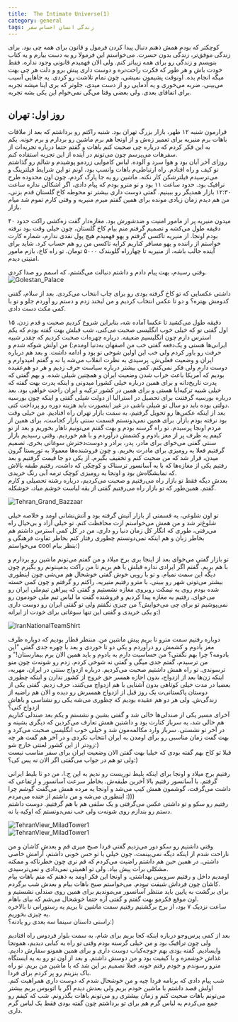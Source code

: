 ```yaml
---
title:  The Intimate Universe(1)
category: general
tags: زندگی انسان احساس سفر
---
```


 
کوچکتر که بودم همش ذهنم دنبال پیدا کردن فرمول و قانون برای همه چی بود. برای زندگی موفق‌تر، زندگی بدون حسرت.
می‌خواستم این فرمولا رو به دست بیارم و یه کتاب بنویسم و زندگی رو برای همه زیباتر کنم. ولی الان فهمیدم قانونی وجود نداره، فقط خودت باش و هر طور که فکرت راحت‌تره و دوست داری پیش برو و دلت هر چی بهت میگه انجام بده. اونوقت پشیمون نمیشی، چون تمام تلاشت رو کردی. یه جاهایی آسیب می‌بینی، ضربه می‌خوری و یه آدمایی رو از دست میدی، جلوتر که بری اینا میشه تجربه برای اتفاقای بعدی. ولی بعضی وقتا می‌گی نمی‌خوام این یکی بشه تجربه.
 
## روز اول: تهران
 
قرارمون شنبه ۱۲ ظهر، بازار بزرگ تهران بود. شنبه راکتم رو برداشتم که بعد از ملاقات باهات برم منیریه برای تعمیر زه‌ش و از اونجا هم برم ماشین رو بردارم و برم خونه. یکم به این فکر کردم که درباره چی صحبت کنم باهات و گفتم حتما درباره تجربه‌ات از سفرهات می‌پرسم چون می‌تونم در آینده از این تجربه استفاده کنم. <br/>
روزای آخر آبان بود و هوا سرد و آلوده. لباس کاموایی زردمو پوشیدم و شالم رو گذاشتم تو کیف و راه افتادم. راه‌ ارتباطی‌م باهات واتسپ بود، اونم تو این شرایط فیلترینگ و می‌ترسیدم فیلترشکن کار نکنه. ماشین رو یه جا پارک کردم، چون اون محدوده طرح ترافیک بود. حدود ساعت ۱۱ بود و تو مترو بودم که پیام دادی، اگر اشکالی نداره ساعت ۱۲:۳۰ بازار همدیگر رو ببینیم. گفتی دوست داری بیشتر تو محوطه کاخ گلستان قدم بزنی،‌ من هم دیدم زمان زیادی مونده برای همین گفتم میرم منیریه و وقتی کارم تموم شد میام بازار.<br/>


 
 میدون منیریه پر از مامور امنیت و ضدشورش بود. مغازه‌دار گفت زه‌کشی راکت حدود ۴۰ دقیقه طول می‌کشه و تصمیم گرفتم منم بیام کاخ گلستان، چون خیلی وقت بود نرفته بودم اونجا. از منیریه تاکسی گرفتم و یهو فهمیدم هیچ پول نقدی ندارم، شماره کارت خواستم از راننده و یهو مسافر کناریم کرایه تاکسی من رو هم حساب کرد. شاید برای آینده جالب باشه، از منیریه تا چهارراه گلوبندک ۵۰۰۰ تومان. تو راه کاخ، بازم مامور امنیتی دیدم.
 
 وقتی رسیدم، بهت پیام دادم و داشتم دنبالت می‌گشتم، که اسمم رو صدا کردی. <br/>
 ![Golestan_Palace](https://raw.githubusercontent.com/spacelover1/FreedomWriter/master/image/Golestan-Palace.jpg)
 
داشتی عکسایی که تو کاخ گرفته بودی رو برای چاپ انتخاب می‌کردی. بعد از سلام، گفتی کدومش بهتره؟ و دو تا عکس انتخاب کردیم و من لبخند زدم و دستم رو آوردم جلو و تو با کمی مکث دست دادی.<br/>
 
 ۱۵ دقیقه طول می‌کشید تا عکسا آماده شه، بنابراین شروع کردیم صحبت و قدم زدن. اول گفتی تو که خیلی خوب انگلیسی صحبت می‌کنی، شب قبلش بهت گفته بودم که یکم استرس دارم چون انگلیسیم ضعیفه. درباره چهره‌ات صحبت کردیم که چقدر شبیه ایرانی‌ها هستی و یک‌دفعه گفتی خب من اصفهان به‌دنیا اومدم:) من اولش شوکه شدم و حرفت رو باور کردم ولی خب این اولین شوخی تو بود و ادامه داشت. و بعد هم درباره ایران و وضعیت فعلی‌ش. پرسیدی به نظرت انقلاب می‌شه یا نه و گفتم امیدوارم و دوست دارم ولی فکر نمی‌کنم. کمی بیشتر درباره سیاست حرف زدیم و هر دو هم‌عقیده بودیم که آمریکا باعث خراب شدن وضعیت ایران و همچنین شیلی شده. و بهم گفتی که پدرت تاریخ‌دانه و برای همین درباره خیلی کشورا میدونی و اینکه پدرت بهت گفته که خیلی شبیه ترکیه‌ایا هستی و برای همین در کشور ترکیه و ایران راحت خواهی بود. بعد درباره بورسیه گرفتنت برای تحصیل در استرالیا از دولت شیلی گفتی و اینکه چون بورسیه دولتی بوده باید دو سال تو شیلی باشی در غیر اینصورت باید هزینه‌ دوره رو پرداخت کنی.<br/>
بعد از اینکه عکس‌ها رو تحویل گرفتیم، به سمت بازار تهران راه افتادیم. من خیلی وقت بود نرفته بودم بازار. برای همین نمی‌دونستم قسمت سنتی بازار کجاست، برای همین از مردم اونجا پرسیدم. تو راه گرسنه بودم و بهت گفتم می‌تونیم ناهار بخوریم و بعد از تو کیفم یه ظرف پر از مغز بادوم و کشمش درآوردم و با هم خوردیم. وقتی رسیدیم بازار سنتی گفتی می‌خوای برای مادر، پدر، برادر و دوست‌دخترش سوغاتی بخری. تصمیم گرفتیم فعلا یه رومیزی برای مادرت بخریم. و چون فروشنده‌ها معمولا به توریستا گرون میدن، قرار شد که من صحبت کنم و تخفیف بگیرم. از یکی دو جا قیمت گرفتیم و بعد رفتیم یکی از مغازه‌ها که با یه آسانسور ترسناک و کوچکی که داشت، رفتیم طبقه بالاش که نمایشگاه‌ش بود و اونجا یه رومیزی کوچک ترمه آبی رنگ خریدی.<br/>
 بعدش دیگه فقط تو بازار راه می‌رفتیم و صحبت می‌کردیم، درباره رشته تحصیلی‌ و کارم گفتم. همین‌طور که تو بازار راه می‌رفتیم گفتی از یقه لباست خوشم میاد،‌ خوشکله. <br/>

![Tehran_Grand_Bazzaar](https://goo.gl/maps/qHPY42emMvyhzpiK8)

 تو اون شلوغی، یه قسمتی از بازار آتیش گرفته بود و آتش‌نشانی اومد و خلاصه خیلی شلوغ‌تر شد و من همش می‌خواستم ازت محافظت کنم. تو خیلی آزاد و بی‌خیال راه می‌رفتی، طوری که انگار کل زمان دنیا رو داری.
من در کل کمی استرس داشتم هم بخاطر زبان و هم اینکه نمی‌دونستم چطوری رفتار کنم بخاطر تفاوت فرهنگی و می‌خواستم cool بنظر بیام:)<br/>
 
تو بازار گفتی می‌خوای بعد از اینجا بری برج میلاد و من گفتم می‌تونم ماشین رو بردارم و با هم بریم. گفتم اگر ایرادی نداره قبلش با هم بریم تا من راکت بدمینتونم رو بگیرم چون دیگه این سمت نمیام. و تو با رویی خوش گفتی خوشحال هم می‌شی چون اینطوری بیشتر می‌تونی شهر رو ببینی. با مترو رفتیم منیریه. راکتم رو گرفتم و چون کمی خسته شده بودم روی یه نیمکت روبروی مغازه نشستیم و گفتی که پیراهن تیم‌ملی ایران رو می‌خوای. رفتیم یه مغازه‌ پیدا کردیم و فروشنده گفت ما لباس تیم ملی خودمون رو نمی‌پوشیم تو برای چی می‌خوایش؟ من چیزی نگفتم ولی تو گفتی ایران رو دوست داری و یکی خریدی و گفتی این تنها سوغاتی برای خودت از ایرانه:) <br/>

![IranNationalTeamShirt](https://raw.githubusercontent.com/spacelover1/FreedomWriter/master/image/NationalTeamShirt.jpg)
 
دوباره رفتیم سمت مترو تا بریم پیش ماشین من. منتظر قطار بودیم که دوباره ظرف مغز بادوم و کشمش رو درآوردم و یکی دو تا خوردی و بعد با چهره جدی گفتی "این بادومه؟ چرا بهم نگفتی؟ من حساسیت دارم به بادوم و باید همین الان برم بیمارستان!" و من ترسیدم، گفتم جدی میگی و گفتی نه شوخی کردم. زدم رو شونه‌ت چون منو ترسوندی. تو راه همش داشتیم صحبت می‌کردیم. درباره ازدواج سنتی در ایران، مهریه، اینکه زن‌ها بعد از ازدواج، بدون اجازه همسر حق خروج از کشور ندارن و اینکه چطوری بعضیا در مدت خیلی کوتاهی بدون آشنایی با هم ازدواج می‌کنند، حرف زدیم. گفتی یکی از دوستان پاکستانی‌ت یک روز قبل از ازدواج همسرش رو دیده و الان هم راضیه از زندگی‌ش. ولی هر دو هم عقیده بودیم که چطوری می‌شه یکی رو نشناسی و باهاش ازدواج کنی؟ <br/>
آخرای مسیر یکی از صندلی‌ها خالی شد و گفتی بشین و نشستم و یکم بعد صندلی کناریم هم خالی شد، یه سرباز کنارت بود و داشتین همش تعارف می‌کردین که دیگری بشینه و در آخر تو نشستی. سرباز وارد مکالمه‌مون شد و خیلی خوب انگلیسی صحبت می‌کرد و بهت گفت زمان مناسبی رو برای اومدن به ایران انتخاب نکردی و در آخر هم گفت هر چه زودتر از این کشور لعنتی خارج شو:)<br/>
قبلا تو کاخ بهم گفته بودی که خیلیا بهت گفتن الان وضعیت ایران برای سفر مناسب نیست ولی تو هم در جواب می‌گفتی اگر الان نه پس کی؟:)<br/>
 

 
رفتیم برج میلاد و اونجا برای اینکه بلیط توریست رو ندیم به این ج.ا، من دو تا بلیط ایرانی گرفتم. با آسانسور رفتیم بالا آخرین طبقه‌ش. بخاطر سرعت آسانسور و ارتفاعی که داشت می‌گرفت، گوشمون همش کیپ می‌شد و اونجا یه مرده همش می‌گفت گوشم چرا اینطوری می‌شه و من داشتم از خنده می‌مردم :)))<br/>
رفتیم رو سکو و تو داشتی عکس می‌گرفتی و یک سلفی هم با هم گرفتیم. دوست داشتم دستم رو بندازم روی شونه‌ت ولی خب نمی‌دونستم که اوکیه یا نه. <br/>

![TehranView_MiladTower1](https://raw.githubusercontent.com/spacelover1/FreedomWriter/master/image/TehranView_MiladTower1.jpg)<br/>
![TehranView_MiladTower1](https://raw.githubusercontent.com/spacelover1/FreedomWriter/master/image/TehranView_MiladTower2.jpg)

وقتی داشتیم رو سکو دور می‌زدیم گفتی فردا صبح میری قم و بعدش کاشان و من ناراحت شدم از اینکه دیگه نمی‌بینمت، چون خیلی با تو حس خوبی داشتم، آرامش خاصی داشتی. در همین حین هم داشتم راضیت می‌کردم که قم نری چون خطرناکه و ممکنه مشکلی برات پیش بیاد. ولی تو اهمیتی نمی‌دادی و نمی‌ترسیدی.<br/>
اومدیم داخل و رفتیم سرویس بهداشتی. و اونجا این فکر اومد به ذهنم که منم باهات بیام کاشان چون فرداش شیفت نبودم. می‌خواستم صبح باهات بیام و بعدش شب برگردم. <br/>
برای برگشت به پایین باید منتظر آسانسور می‌موندیم برای همین روی صندلی‌ نشستیم و اون موقع فکرمو بهت گفتم و گفتی آره حتما خوشحال می‌شم که بیای باهام.<br/>
ساعت نزدیک ۷ بود، از برج برگشتیم رفتیم سمت ماشین تا بریم یه رستورانی تا بالاخره یه چیزی بخوریم. <br/>
راستی داستان سینما سه بعدی رو یادته؟:)


بعد از کمی پرس‌و‌جو درباره اینکه کجا بریم برای شام، به سمت بلوار فردوس راه افتادیم ولی چون ترافیک بود و من خیلی گرسنه بودم وقتی تو راه یه کبابی دیدیم، همونجا وایسادیم. گفته بودی بهم جوجه‌کباب دوست داری و برای همین همونو سفارش دادیم. غذاش خوشمزه و با کیفیت بود و من دوسش داشتم. و بعد از اون تو رو به یه ایستگاه مترو رسوندم و خودم رفتم خونه. فعلا تصمیم بر این شد که با ماشین من بریم. تو راه باک بنزینم رو پر کردم برای فردا.<br/>
شب پیام دادی که برنامه فردا چیه و من خوشحال شدم که دوست داری همراهیت کنم. اولش قصد داشتم با ماشین خودم بریم ولی بعدش دیدم اگر با اتوبوس بریم بیشتر می‌تونم باهات صحبت کنم و زمان بیشتری رو می‌تونم باهات بگذرونم.
شب که کیفم رو جمع می‌کردم یه لباس گرم هم برای تو برداشتم چون گفته بودی فقط یک لباس گرم داری.
 
